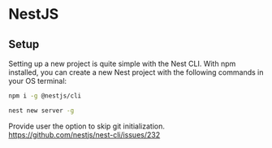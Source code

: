 # NestJS

## Setup

Setting up a new project is quite simple with the Nest CLI. With npm installed, you can create a new Nest project with the following commands in your OS terminal:

```bash
npm i -g @nestjs/cli
```

```bash
nest new server -g
```

Provide user the option to skip git initialization.
<https://github.com/nestjs/nest-cli/issues/232>
